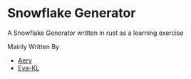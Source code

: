 # Snowflake Generator

A Snowflake Generator written in rust as a learning exercise 


Mainly Written By 

- [Aery](https://github.com/nyaaery)
- [Eva-KL](https://github.com/Eva-kl)
  
 